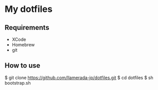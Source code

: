 # My dotfiles

## Requirements

- XCode
- Homebrew
- git

## How to use

$ git clone https://github.com/llamerada-jp/dotfiles.git
$ cd dotfiles
$ sh bootstrap.sh
